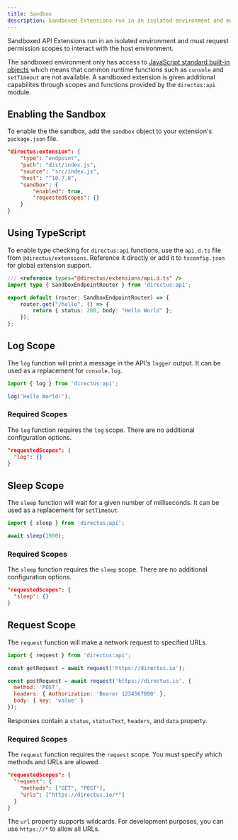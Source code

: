 ```yaml
---
title: Sandbox
description: Sandboxed Extensions run in an isolated environment and must request permission scopes.
---
```


Sandboxed API Extensions run in an isolated environment and must request permission scopes to interact with the host environment.

The sandboxed environment only has access to [JavaScript standard built-in objects](https://developer.mozilla.org/en-US/docs/Web/JavaScript/Reference/Global_Objects) which means that common runtime functions such as `console` and `setTimeout` are not available. A sandboxed extension is given additional capabilites through scopes and functions provided by the `directus:api` module.

## Enabling the Sandbox

To enable the the sandbox, add the `sandbox` object to your extension's `package.json` file.

```json
"directus:extension": {
	"type": "endpoint",
	"path": "dist/index.js",
	"source": "src/index.js",
	"host": "^10.7.0",
	"sandbox": {
		"enabled": true,
		"requestedScopes": {}
	}
}
```

## Using TypeScript

To enable type checking for `directus:api` functions, use the `api.d.ts` file from `@directus/extensions`. Reference it directly or add it to `tsconfig.json` for global extension support.

```ts
/// <reference types="@directus/extensions/api.d.ts" />
import type { SandboxEndpointRouter } from 'directus:api';

export default (router: SandboxEndpointRouter) => {
	router.get("/hello", () => {
		return { status: 200, body: "Hello World" };
	});
};
```

## Log Scope

The `log` function will print a message in the API's `logger` output. It can be used as a replacement for `console.log`.

```js
import { log } from 'directus:api';

log('Hello World!');
```

### Required Scopes

The `log` function requires the `log` scope. There are no additional configuration options.

```json
"requestedScopes": {
  "log": {}
}
```

## Sleep Scope

The `sleep` function will wait for a given number of milliseconds. It can be used as a replacement for `setTimeout`.

```js
import { sleep } from 'directus:api';

await sleep(1000);
```

### Required Scopes

The `sleep` function requires the `sleep` scope. There are no additional configuration options.

```json
"requestedScopes": {
  "sleep": {}
}
```

## Request Scope

The `request` function will make a network request to specified URLs.

```js
import { request } from 'directus:api';

const getRequest = await request('https://directus.io');

const postRequest = await request('https://directus.io', { 
  method: 'POST',
  headers: { Authorization: 'Bearer 1234567890' },
  body: { key: 'value' } 
});
```

Responses contain a `status`, `statusText`, `headers`, and `data` property.

### Required Scopes

The `request` function requires the `request` scope. You must specify which methods and URLs are allowed.

```json
"requestedScopes": {
  "request": {
    "methods": ["GET", "POST"],
    "urls": ["https://directus.io/*"]
  }
}
```

The `url` property supports wildcards. For development purposes, you can use `https://*` to allow all URLs.
